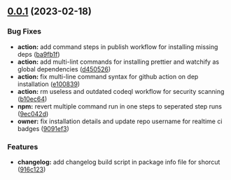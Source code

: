## [0.0.1](https://github.com/lolilab/markdown-it-katex/compare/9091ef3eaab80930209fa0586ab274f3218eb716...v0.0.1) (2023-02-18)

### Bug Fixes

- **action:** add command steps in publish workflow for installing missing deps ([ba9fb1f](https://github.com/lolilab/markdown-it-katex/commit/ba9fb1f0684e0033b14495966421ff492d37345b))
- **action:** add multi-lint commands for installing prettier and watchify as global dependencies ([d450526](https://github.com/lolilab/markdown-it-katex/commit/d450526b19b3bc3916b7d3fa7a845d429191770c))
- **action:** fix multi-line command syntax for github action on dep installation ([e100839](https://github.com/lolilab/markdown-it-katex/commit/e1008393d8142d4c1161d2d18c7bee1f348e0856))
- **action:** rm useless and outdated codeql workflow for security scanning ([b10ec64](https://github.com/lolilab/markdown-it-katex/commit/b10ec64e645f7e5f8b02b67f6bd2709d3d3d3ee7))
- **npm:** revert multiple command run in one steps to seperated step runs ([9ec042d](https://github.com/lolilab/markdown-it-katex/commit/9ec042d5ddea937ace46db25f574e06cc4caf9c4))
- **owner:** fix installation details and update repo username for realtime ci badges ([9091ef3](https://github.com/lolilab/markdown-it-katex/commit/9091ef3eaab80930209fa0586ab274f3218eb716))

### Features

- **changelog:** add changelog build script in package info file for shorcut ([916c123](https://github.com/lolilab/markdown-it-katex/commit/916c123b9deb2065946fc66111f3af3dd3d1e477))
